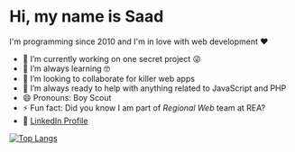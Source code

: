 # Hi, my name is Saad

I'm programming since 2010 and I'm in love with web development ❤️

- 🔭 I’m currently working on one secret project 😜
- 🌱 I’m always learning 🤓
- 👯 I’m looking to collaborate for killer web apps
- 🤔 I’m always ready to help with anything related to JavaScript and PHP
- 😄 Pronouns: Boy Scout
- ⚡ Fun fact: Did you know I am part of _Regional Web_ team at REA?
- :link: [LinkedIn Profile](https://www.linkedin.com/in/msaadsiddiqui)

[![Top Langs](https://github-readme-stats.vercel.app/api/top-langs/?username=mazemax)](https://github.com/anuraghazra/github-readme-stats)
